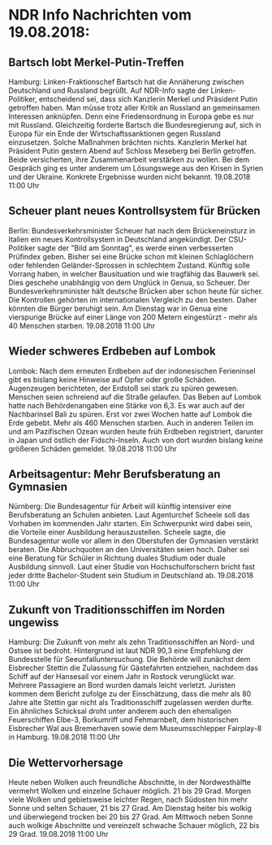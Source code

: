 # NDR Info Nachrichten vom 19.08.2018:


## Bartsch lobt Merkel-Putin-Treffen
Hamburg:	Linken-Fraktionschef Bartsch hat die Annäherung zwischen Deutschland und Russland begrüßt. Auf NDR-Info sagte der Linken-Politiker, entscheidend sei, dass sich Kanzlerin Merkel und Präsident Putin getroffen haben. Man müsse trotz aller Kritik an Russland an gemeinsamen Interessen anknüpfen. Denn eine Friedensordnung in Europa gebe es nur mit Russland. Gleichzeitig forderte Bartsch die Bundesregierung auf, sich in Europa für ein Ende der Wirtschaftssanktionen gegen Russland einzusetzen. Solche Maßnahmen brächten nichts. Kanzlerin Merkel hat Präsident Putin gestern Abend auf Schloss Meseberg bei Berlin getroffen. Beide versicherten, ihre Zusammenarbeit verstärken zu wollen. Bei dem Gespräch ging es unter anderem um Lösungswege aus den Krisen in Syrien und der Ukraine. Konkrete Ergebnisse wurden nicht bekannt. 19.08.2018 11:00 Uhr 

## Scheuer plant neues Kontrollsystem für Brücken
Berlin:	Bundesverkehrsminister Scheuer hat nach dem Brückeneinsturz in Italien ein neues Kontrollsystem in Deutschland angekündigt. Der CSU-Politiker sagte der "Bild am Sonntag", es werde einen verbesserten Prüfindex geben. Bisher sei eine Brücke schon mit kleinen Schlaglöchern oder fehlenden Geländer-Sprossen in schlechtem Zustand. Künftig solle Vorrang haben, in welcher Bausituation und wie tragfähig das Bauwerk sei. Dies geschehe unabhängig von dem Unglück in Genua, so Scheuer. Der Bundesverkehrsminister hält deutsche Brücken aber schon heute für sicher. Die Kontrollen gehörten im internationalen Vergleich zu den besten. Daher könnten die Bürger beruhigt sein. Am Dienstag war in Genua eine vierspurige Brücke auf einer Länge von 200 Metern eingestürzt - mehr als 40 Menschen starben. 19.08.2018 11:00 Uhr 

## Wieder schweres Erdbeben auf Lombok
Lombok:	Nach dem erneuten Erdbeben auf der indonesischen Ferieninsel gibt es bislang keine Hinweise auf Opfer oder große Schäden. Augenzeugen berichteten, der Erdstoß sei stark zu spüren gewesen. Menschen seien schreiend auf die Straße gelaufen. Das Beben auf Lombok hatte nach Behördenangaben eine Stärke von 6,3. Es war auch auf der Nachbarinsel Bali zu spüren. Erst vor zwei Wochen hatte auf Lombok die Erde gebebt. Mehr als 460 Menschen starben. Auch in anderen Teilen im und am Pazifischen Ozean wurden heute früh Erdbeben registriert, darunter in Japan und östlich der Fidschi-Inseln. Auch von dort wurden bislang keine größeren Schäden gemeldet. 19.08.2018 11:00 Uhr 

## Arbeitsagentur: Mehr Berufsberatung an Gymnasien
Nürnberg:	Die Bundesagentur für Arbeit will künftig intensiver eine Berufsberatung an Schulen anbieten. Laut Agenturchef Scheele soll das Vorhaben im kommenden Jahr starten. Ein Schwerpunkt wird dabei sein, die Vorteile einer Ausbildung herauszustellen. Scheele sagte, die Bundesagentur wolle vor allem in den Oberstufen der Gymnasien verstärkt beraten. Die Abbruchquoten an den Universitäten seien hoch. Daher sei eine Beratung für Schüler in Richtung duales Studium oder duale Ausbildung sinnvoll. Laut einer Studie von Hochschulforschern bricht fast jeder dritte Bachelor-Student sein Studium in Deutschland ab. 19.08.2018 11:00 Uhr 

## Zukunft von Traditionsschiffen im Norden ungewiss
Hamburg:	Die Zukunft von mehr als zehn Traditionsschiffen an Nord- und Ostsee ist bedroht. Hintergrund ist laut NDR 90,3 eine Empfehlung der Bundesstelle für Seeunfalluntersuchung. Die Behörde will zunächst dem Eisbrecher Stettin die Zulassung für Gästefahrten entziehen, nachdem das Schiff auf der Hansesail vor einem Jahr in Rostock verunglückt war. Mehrere Passagiere an Bord wurden damals leicht verletzt. Juristen kommen dem Bericht zufolge zu der Einschätzung, dass die mehr als 80 Jahre alte Stettin gar nicht als Traditionsschiff zugelassen werden durfte. Ein ähnliches Schicksal droht unter anderem auch den ehemaligen Feuerschiffen Elbe-3, Borkumriff und Fehmarnbelt, dem historischen Eisbrecher Wal aus Bremerhaven sowie dem Museumsschlepper Fairplay-8 in Hamburg. 19.08.2018 11:00 Uhr 

## Die Wettervorhersage
Heute neben Wolken auch freundliche Abschnitte, in der Nordwesthälfte vermehrt Wolken und einzelne Schauer möglich. 21 bis 29 Grad. Morgen viele Wolken und gebietsweise leichter Regen, nach Südosten hin mehr Sonne und selten Schauer, 21 bis 27 Grad. Am Dienstag heiter bis wolkig und überwiegend trocken bei 20 bis 27 Grad. Am Mittwoch neben Sonne auch wolkige Abschnitte und vereinzelt schwache Schauer möglich, 22 bis 29 Grad. 19.08.2018 11:00 Uhr 
